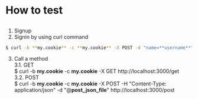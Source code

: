 # How to test

## 
1. Signup
2. Signin by using curl command<br/>
```sh
$ curl -b **my.cookie** -c **my.cookie** -X POST -d "name=**username**" -d "password=**password**" http://localhost:3000/signin
```
3. Call a method<br/>
3.1. GET<br/>
    $ curl -b **my.cookie** -c **my.cookie** -X GET http://localhost:3000/get<br/>
3.2. POST</br>
    $ curl -b **my.cookie** -c **my.cookie** -X POST -H "Content-Type: application/json" -d "@**post_json_file**" http://localhost:3000/post
